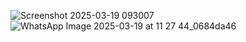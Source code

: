 ![Screenshot 2025-03-19 093007](https://github.com/user-attachments/assets/64f40151-c7dc-42be-adba-98c8577b2fed)
![WhatsApp Image 2025-03-19 at 11 27 44_0684da46](https://github.com/user-attachments/assets/1699ca86-340d-4dbb-b304-5916aa4c40c9)
